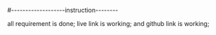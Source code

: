 #-------------------instruction--------

all requirement is done;
live link is working;
and github link is working;
